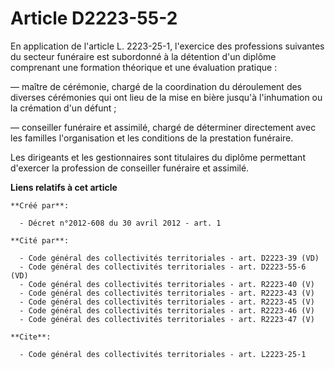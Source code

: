 # Article D2223-55-2

En application de l'article L. 2223-25-1, l'exercice des professions suivantes du secteur funéraire est subordonné à la
détention d'un diplôme comprenant une formation théorique et une évaluation pratique : 

― maître de cérémonie, chargé de la coordination du déroulement des diverses cérémonies qui ont lieu de la mise en bière
jusqu'à l'inhumation ou la crémation d'un défunt ; 

― conseiller funéraire et assimilé, chargé de déterminer directement avec les familles l'organisation et les conditions de la
prestation funéraire. 

Les dirigeants et les gestionnaires sont titulaires du diplôme permettant d'exercer la profession de conseiller funéraire et
assimilé.

**Liens relatifs à cet article**

	**Créé par**:

	  - Décret n°2012-608 du 30 avril 2012 - art. 1

	**Cité par**:

	  - Code général des collectivités territoriales - art. D2223-39 (VD)
	  - Code général des collectivités territoriales - art. D2223-55-6 (VD)
	  - Code général des collectivités territoriales - art. R2223-40 (V)
	  - Code général des collectivités territoriales - art. R2223-43 (V)
	  - Code général des collectivités territoriales - art. R2223-45 (V)
	  - Code général des collectivités territoriales - art. R2223-46 (V)
	  - Code général des collectivités territoriales - art. R2223-47 (V)

	**Cite**:

	  - Code général des collectivités territoriales - art. L2223-25-1
